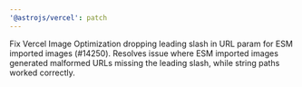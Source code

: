 ```yaml
---
'@astrojs/vercel': patch
---
```


Fix Vercel Image Optimization dropping leading slash in URL param for ESM imported images (#14250). Resolves issue where ESM imported images generated malformed URLs missing the leading slash, while string paths worked correctly.
